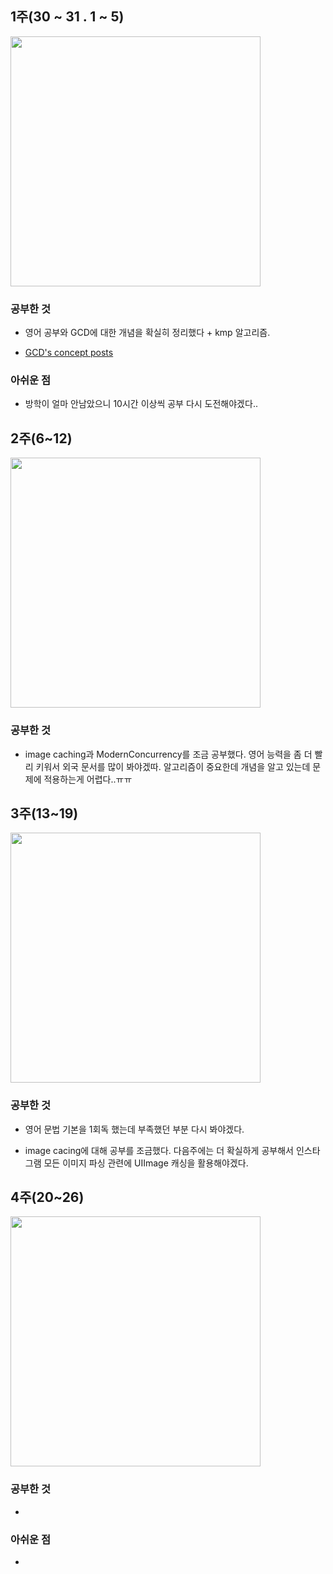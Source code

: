 ## 1주(30 ~ 31 . 1 ~ 5)

<img src="https://user-images.githubusercontent.com/96910404/216989789-ab582f02-8d4a-4834-b8ef-56a728fa4158.jpeg"  width="400" /> 

### 공부한 것

- 영어 공부와 GCD에 대한 개념을 확실히 정리했다 + kmp 알고리즘.

- <a href="https://dev-with-precious-dreams.tistory.com/category/iOS/Concurrency">GCD's concept posts</a>

### 아쉬운 점 

- 방학이 얼마 안남았으니 10시간 이상씩 공부 다시 도전해야겠다..

## 2주(6~12)

<img src="https://user-images.githubusercontent.com/96910404/219396222-36b4e705-9321-4b5d-b829-e9aa2c24b33e.jpeg"  width="400" /> 

### 공부한 것

- image caching과 ModernConcurrency를 조금 공부했다. 영어 능력을 좀 더 빨리 키워서 외국 문서를 많이 봐야겠따. 알고리즘이 중요한데 개념을 알고 있는데 문제에 적용하는게 어렵다..ㅠㅠ


## 3주(13~19)

<img src="https://user-images.githubusercontent.com/96910404/219974801-8710b498-009f-4578-a618-8ec76608bec9.jpeg"  width="400" />


### 공부한 것

- 영어 문법 기본을 1회독 했는데 부족했던 부분 다시 봐야겠다.

- image cacing에 대해 공부를 조금했다. 다음주에는 더 확실하게 공부해서 인스타그램 모든 이미지 파싱 관련에 UIImage 캐싱을 활용해야겠다.

## 4주(20~26)

<img src=""  width="400" /> 

### 공부한 것

- 

### 아쉬운 점 

- 
